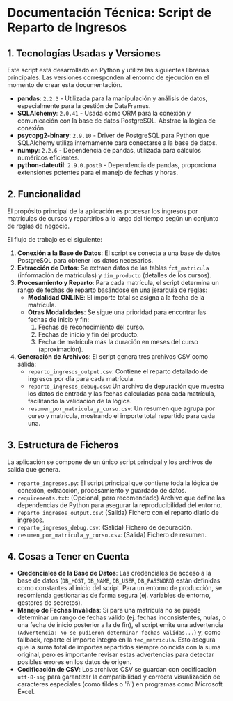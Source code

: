 # Documentación Técnica: Script de Reparto de Ingresos

## 1. Tecnologías Usadas y Versiones

Este script está desarrollado en Python y utiliza las siguientes librerías principales. Las versiones corresponden al entorno de ejecución en el momento de crear esta documentación.

- **pandas**: `2.2.3` - Utilizada para la manipulación y análisis de datos, especialmente para la gestión de DataFrames.
- **SQLAlchemy**: `2.0.41` - Usada como ORM para la conexión y comunicación con la base de datos PostgreSQL. Abstrae la lógica de conexión.
- **psycopg2-binary**: `2.9.10` - Driver de PostgreSQL para Python que SQLAlchemy utiliza internamente para conectarse a la base de datos.
- **numpy**: `2.2.6` - Dependencia de pandas, utilizada para cálculos numéricos eficientes.
- **python-dateutil**: `2.9.0.post0` - Dependencia de pandas, proporciona extensiones potentes para el manejo de fechas y horas.

## 2. Funcionalidad

El propósito principal de la aplicación es procesar los ingresos por matrículas de cursos y repartirlos a lo largo del tiempo según un conjunto de reglas de negocio.

El flujo de trabajo es el siguiente:
1.  **Conexión a la Base de Datos**: El script se conecta a una base de datos PostgreSQL para obtener los datos necesarios.
2.  **Extracción de Datos**: Se extraen datos de las tablas `fct_matricula` (información de matrículas) y `dim_producto` (detalles de los cursos).
3.  **Procesamiento y Reparto**: Para cada matrícula, el script determina un rango de fechas de reparto basándose en una jerarquía de reglas:
    - **Modalidad ONLINE**: El importe total se asigna a la fecha de la matrícula.
    - **Otras Modalidades**: Se sigue una prioridad para encontrar las fechas de inicio y fin:
        1.  Fechas de reconocimiento del curso.
        2.  Fechas de inicio y fin del producto.
        3.  Fecha de matrícula más la duración en meses del curso (aproximación).
4.  **Generación de Archivos**: El script genera tres archivos CSV como salida:
    - `reparto_ingresos_output.csv`: Contiene el reparto detallado de ingresos por día para cada matrícula.
    - `reparto_ingresos_debug.csv`: Un archivo de depuración que muestra los datos de entrada y las fechas calculadas para cada matrícula, facilitando la validación de la lógica.
    - `resumen_por_matricula_y_curso.csv`: Un resumen que agrupa por curso y matrícula, mostrando el importe total repartido para cada una.

## 3. Estructura de Ficheros

La aplicación se compone de un único script principal y los archivos de salida que genera.

-   `reparto_ingresos.py`: El script principal que contiene toda la lógica de conexión, extracción, procesamiento y guardado de datos.
-   `requirements.txt`: (Opcional, pero recomendado) Archivo que define las dependencias de Python para asegurar la reproducibilidad del entorno.
-   `reparto_ingresos_output.csv`: (Salida) Fichero con el reparto diario de ingresos.
-   `reparto_ingresos_debug.csv`: (Salida) Fichero de depuración.
-   `resumen_por_matricula_y_curso.csv`: (Salida) Fichero de resumen.

## 4. Cosas a Tener en Cuenta

-   **Credenciales de la Base de Datos**: Las credenciales de acceso a la base de datos (`DB_HOST`, `DB_NAME`, `DB_USER`, `DB_PASSWORD`) están definidas como constantes al inicio del script. Para un entorno de producción, se recomienda gestionarlas de forma segura (ej. variables de entorno, gestores de secretos).
-   **Manejo de Fechas Inválidas**: Si para una matrícula no se puede determinar un rango de fechas válido (ej. fechas inconsistentes, nulas, o una fecha de inicio posterior a la de fin), el script emite una advertencia (`Advertencia: No se pudieron determinar fechas válidas...`) y, como fallback, reparte el importe íntegro en la `fec_matricula`. Esto asegura que la suma total de importes repartidos siempre coincida con la suma original, pero es importante revisar estas advertencias para detectar posibles errores en los datos de origen.
-   **Codificación de CSV**: Los archivos CSV se guardan con codificación `utf-8-sig` para garantizar la compatibilidad y correcta visualización de caracteres especiales (como tildes o 'ñ') en programas como Microsoft Excel. 